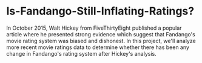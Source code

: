 # Is-Fandango-Still-Inflating-Ratings?

In October 2015, Walt Hickey from FiveThirtyEight published a popular article where he presented strong evidence which suggest that Fandango's movie rating system was biased and dishonest. In this project, we'll analyze more recent movie ratings data to determine whether there has been any change in Fandango's rating system after Hickey's analysis.
